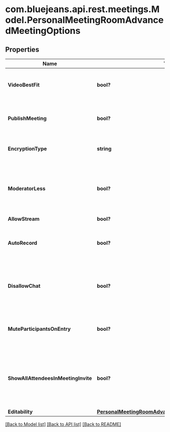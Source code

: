 # com.bluejeans.api.rest.meetings.Model.PersonalMeetingRoomAdvancedMeetingOptions
## Properties

Name | Type | Description | Notes
------------ | ------------- | ------------- | -------------
**VideoBestFit** | **bool?** | Same user ID as passed in path parameter. | [optional] 
**PublishMeeting** | **bool?** | Same user ID as passed in path parameter. | [optional] 
**EncryptionType** | **string** | How this meeting is to be encrypted. | [optional] 
**ModeratorLess** | **bool?** | If set require that a user enter&#39;s a moderator passcode to start meeting. | [optional] 
**AllowStream** | **bool?** | null | [optional] 
**AutoRecord** | **bool?** | By default start recording anytime 2 or more join this room. | [optional] 
**DisallowChat** | **bool?** | If set, disable the ability to send chat message within this meeting. | [optional] 
**MuteParticipantsOnEntry** | **bool?** | If set, force each joining participant to be muted. | [optional] 
**ShowAllAttendeesInMeetingInvite** | **bool?** | When sending email invitations, include the exhaustive list of invited people. | [optional] 
**Editability** | [**PersonalMeetingRoomAdvancedMeetingOptionsEditability**](PersonalMeetingRoomAdvancedMeetingOptionsEditability.md) |  | [optional] 

[[Back to Model list]](../README.md#documentation-for-models) [[Back to API list]](../README.md#documentation-for-api-endpoints) [[Back to README]](../README.md)

